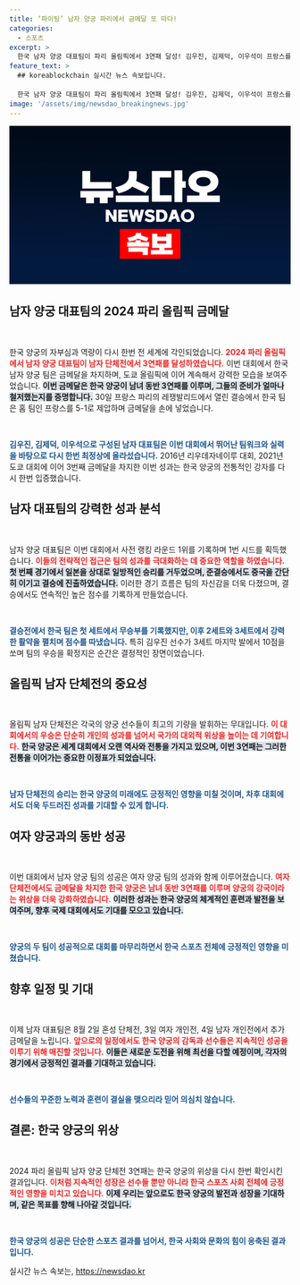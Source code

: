```yaml
---
title: ‘파이팅’ 남자 양궁 파리에서 금메달 또 따다!
categories:
  - 스포츠
excerpt: >
  한국 남자 양궁 대표팀이 파리 올림픽에서 3연패 달성! 김우진, 김제덕, 이우석이 프랑스를 꺾고 역사적인 금메달을 차지하며 남녀 동반 3연패를 이루었습니다. 클릭하면 그 감동의 순간들을 만나볼 수 있습니다!
feature_text: >
  ## koreablockchain 실시간 뉴스 속보입니다.

  한국 남자 양궁 대표팀이 파리 올림픽에서 3연패 달성! 김우진, 김제덕, 이우석이 프랑스를 꺾고 역사적인 금메달을 차지하며 남녀 동반 3연패를 이루었습니다. 클릭하면 그 감동의 순간들을 만나볼 수 있습니다!
image: '/assets/img/newsdao_breakingnews.jpg'
---
```


<p><img src="/assets/img/newsdao_breakingnews.jpg" alt="koreablockchain 속보" /></p>

<h2 data-ke-size="size26">남자 양궁 대표팀의 2024 파리 올림픽 금메달</h2>

<p data-ke-size="size16">&nbsp;</p>

<p>한국 양궁의 자부심과 역량이 다시 한번 전 세계에 각인되었습니다. <b><span style="color: #ee2323;">2024 파리 올림픽에서 남자 양궁 대표팀이 남자 단체전에서 3연패를 달성하였습니다.</span></b> 이번 대회에서 한국 남자 양궁 팀은 금메달을 차지하며, 도쿄 올림픽에 이어 계속해서 강력한 모습을 보여주었습니다. <b><span style="background-color: #21538527;">이번 금메달은 한국 양궁이 남녀 동반 3연패를 이루며, 그들의 준비가 얼마나 철저했는지를 증명합니다.</span></b> 30일 프랑스 파리의 레쟁발리드에서 열린 결승에서 한국 팀은 홈 팀인 프랑스를 5-1로 제압하며 금메달을 손에 넣었습니다. </p>

<p data-ke-size="size16">&nbsp;</p>

<p><b><span style="color: #1a5490;">김우진, 김제덕, 이우석으로 구성된 남자 대표팀은 이번 대회에서 뛰어난 팀워크와 실력을 바탕으로 다시 한번 최정상에 올라섰습니다.</span></b> 2016년 리우데자네이루 대회, 2021년 도쿄 대회에 이어 3번째 금메달을 차지한 이번 성과는 한국 양궁의 전통적인 강자를 다시 한번 입증했습니다.</p>

<h2 data-ke-size="size26">남자 대표팀의 강력한 성과 분석</h2>

<p data-ke-size="size16">&nbsp;</p>

<p>남자 양궁 대표팀은 이번 대회에서 사전 랭킹 라운드 1위를 기록하며 1번 시드를 획득했습니다. <b><span style="color: #ee2323;">이들의 전략적인 접근은 팀의 성과를 극대화하는 데 중요한 역할을 하였습니다.</span></b> <b><span style="background-color: #21538527;">첫 번째 경기에서 일본을 상대로 일방적인 승리를 거두었으며, 준결승에서도 중국을 간단히 이기고 결승에 진출하였습니다.</span></b> 이러한 경기 흐름은 팀의 자신감을 더욱 다졌으며, 결승에서도 연속적인 높은 점수를 기록하게 만들었습니다.</p>

<p data-ke-size="size16">&nbsp;</p>

<p><b><span style="color: #1a5490;">결승전에서 한국 팀은 첫 세트에서 무승부를 기록했지만, 이후 2세트와 3세트에서 강력한 활약을 펼치며 점수를 따냈습니다.</span></b> 특히 김우진 선수가 3세트 마지막 발에서 10점을 쏘며 팀의 우승을 확정지은 순간은 결정적인 장면이었습니다.</p>

<h2 data-ke-size="size26">올림픽 남자 단체전의 중요성</h2>

<p data-ke-size="size16">&nbsp;</p>

<p>올림픽 남자 단체전은 각국의 양궁 선수들이 최고의 기량을 발휘하는 무대입니다. <b><span style="color: #ee2323;">이 대회에서의 우승은 단순히 개인의 성과를 넘어서 국가의 대외적 위상을 높이는 데 기여합니다.</span></b> <b><span style="background-color: #21538527;">한국 양궁은 세계 대회에서 오랜 역사와 전통을 가지고 있으며, 이번 3연패는 그러한 전통을 이어가는 중요한 이정표가 되었습니다.</span></b></p>

<p data-ke-size="size16">&nbsp;</p>

<p><b><span style="color: #1a5490;">남자 단체전의 승리는 한국 양궁의 미래에도 긍정적인 영향을 미칠 것이며, 차후 대회에서도 더욱 두드러진 성과를 기대할 수 있게 합니다.</span></b></p>

<h2 data-ke-size="size26">여자 양궁과의 동반 성공</h2>

<p data-ke-size="size16">&nbsp;</p>

<p>이번 대회에서 남자 양궁 팀의 성공은 여자 양궁 팀의 성과와 함께 이루어졌습니다. <b><span style="color: #ee2323;">여자 단체전에서도 금메달을 차지한 한국 양궁은 남녀 동반 3연패를 이루며 양궁의 강국이라는 위상을 더욱 강화하였습니다.</span></b> <b><span style="background-color: #21538527;">이러한 성과는 한국 양궁의 체계적인 훈련과 발전을 보여주며, 향후 국제 대회에서도 기대를 모으고 있습니다.</span></b></p>

<p data-ke-size="size16">&nbsp;</p>

<p><b><span style="color: #1a5490;">양궁의 두 팀이 성공적으로 대회를 마무리하면서 한국 스포츠 전체에 긍정적인 영향을 미쳤습니다.</span></b></p>

<h2 data-ke-size="size26">향후 일정 및 기대</h2>

<p data-ke-size="size16">&nbsp;</p>

<p>이제 남자 대표팀은 8월 2일 혼성 단체전, 3일 여자 개인전, 4일 남자 개인전에서 추가 금메달을 노립니다. <b><span style="color: #ee2323;">앞으로의 일정에서도 한국 양궁의 감독과 선수들은 지속적인 성공을 이루기 위해 매진할 것입니다.</span></b> <b><span style="background-color: #21538527;">이들은 새로운 도전을 위해 최선을 다할 예정이며, 각자의 경기에서 긍정적인 결과를 기대하고 있습니다.</span></b></p>

<p data-ke-size="size16">&nbsp;</p>

<p><b><span style="color: #1a5490;">선수들의 꾸준한 노력과 훈련이 결실을 맺으리라 믿어 의심치 않습니다.</span></b></p>

<h2 data-ke-size="size26">결론: 한국 양궁의 위상</h2>

<p data-ke-size="size16">&nbsp;</p>

<p>2024 파리 올림픽 남자 양궁 단체전 3연패는 한국 양궁의 위상을 다시 한번 확인시킨 결과입니다. <b><span style="color: #ee2323;">이처럼 지속적인 성장은 선수들 뿐만 아니라 한국 스포츠 사회 전체에 긍정적인 영향을 미치고 있습니다.</span></b> <b><span style="background-color: #21538527;">이제 우리는 앞으로도 한국 양궁의 발전과 성장을 기대하며, 같은 목표를 향해 나아갈 것입니다.</span></b></p>

<p data-ke-size="size16">&nbsp;</p>

<p><b><span style="color: #1a5490;">한국 양궁의 성공은 단순한 스포츠 결과를 넘어서, 한국 사회와 문화의 힘이 응축된 결과입니다.</span></b></p>
실시간 뉴스 속보는, <a href="https://newsdao.kr" rel="dofollow">https://newsdao.kr</a>


